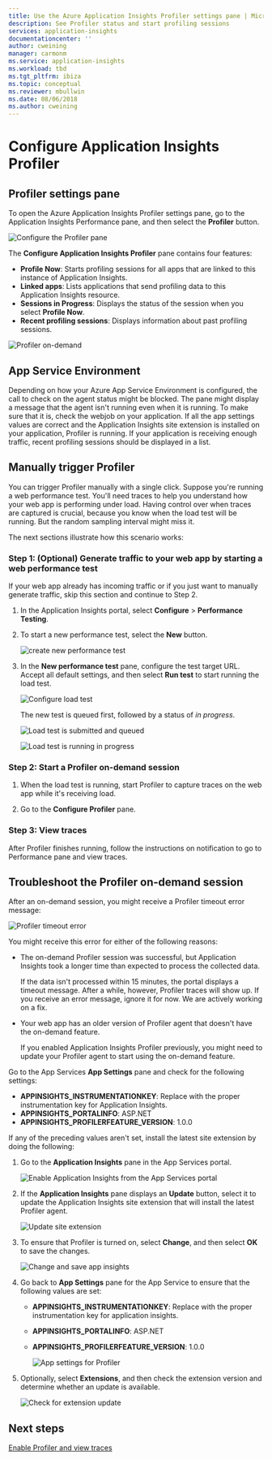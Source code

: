 ```yaml
---
title: Use the Azure Application Insights Profiler settings pane | Microsoft Docs
description: See Profiler status and start profiling sessions
services: application-insights
documentationcenter: ''
author: cweining
manager: carmonm
ms.service: application-insights
ms.workload: tbd
ms.tgt_pltfrm: ibiza
ms.topic: conceptual
ms.reviewer: mbullwin
ms.date: 08/06/2018
ms.author: cweining
---
```


# Configure Application Insights Profiler

## Profiler settings pane

To open the Azure Application Insights Profiler settings pane, go to the Application Insights Performance pane, and then select the **Profiler** button.

![Configure the Profiler pane][configure-profiler-entry]

The **Configure Application Insights Profiler** pane contains four features: 
* **Profile Now**: Starts profiling sessions for all apps that are linked to this instance of Application Insights.
* **Linked apps**: Lists applications that send profiling data to this Application Insights resource.
* **Sessions in Progress**: Displays the status of the session when you select **Profile Now**. 
* **Recent profiling sessions**: Displays information about past profiling sessions.

![Profiler on-demand][profiler-on-demand]

## App Service Environment
Depending on how your Azure App Service Environment is configured, the call to check on the agent status might be blocked. The pane might display a message that the agent isn't running even when it is running. To make sure that it is, check the webjob on your application. If all the app settings values are correct and the Application Insights site extension is installed on your application, Profiler is running. If your application is receiving enough traffic, recent profiling sessions should be displayed in a list.

## <a id="profileondemand"></a> Manually trigger Profiler

You can trigger Profiler manually with a single click. Suppose you're running a web performance test. You'll need traces to help you understand how your web app is performing under load. Having control over when traces are captured is crucial, because you know when the load test will be running. But the random sampling interval might miss it.

The next sections illustrate how this scenario works:

### Step 1: (Optional) Generate traffic to your web app by starting a web performance test

If your web app already has incoming traffic or if you just want to manually generate traffic, skip this section and continue to Step 2.

1. In the Application Insights portal, select **Configure** > **Performance Testing**. 

1. To start a new performance test, select the **New** button.

   ![create new performance test][create-performance-test]

1. In the **New performance test** pane, configure the test target URL. Accept all default settings, and then select **Run test** to start running the load test.

    ![Configure load test][configure-performance-test]

    The new test is queued first, followed by a status of *in progress*.

    ![Load test is submitted and queued][load-test-queued]

    ![Load test is running in progress][load-test-in-progress]

### Step 2: Start a Profiler on-demand session

1. When the load test is running, start Profiler to capture traces on the web app while it's receiving load.

1. Go to the **Configure Profiler** pane.


### Step 3: View traces

After Profiler finishes running, follow the instructions on notification to go to Performance pane and view traces.

## Troubleshoot the Profiler on-demand session

After an on-demand session, you might receive a Profiler timeout error message:

![Profiler timeout error][profiler-timeout]

You might receive this error for either of the following reasons:

* The on-demand Profiler session was successful, but Application Insights took a longer time than expected to process the collected data.  

  If the data isn't processed within 15 minutes, the portal displays a timeout message. After a while, however, Profiler traces will show up. If you receive an error message, ignore it for now. We are actively working on a fix.

* Your web app has an older version of Profiler agent that doesn't have the on-demand feature.  

  If you enabled Application Insights Profiler previously, you might need to update your Profiler agent to start using the on-demand feature.
  
Go to the App Services **App Settings** pane and check for the following settings:
* **APPINSIGHTS_INSTRUMENTATIONKEY**: Replace with the proper instrumentation key for Application Insights.
* **APPINSIGHTS_PORTALINFO**: ASP.NET
* **APPINSIGHTS_PROFILERFEATURE_VERSION**: 1.0.0

If any of the preceding values aren't set, install the latest site extension by doing the following:

1. Go to the **Application Insights** pane in the App Services portal.

    ![Enable Application Insights from the App Services portal][enable-app-insights]

1. If the **Application Insights** pane displays an **Update** button, select it to update the Application Insights site extension that will install the latest Profiler agent.

    ![Update site extension][update-site-extension]

1. To ensure that Profiler is turned on, select **Change**, and then select **OK** to save the changes.

    ![Change and save app insights][change-and-save-appinsights]

1. Go back to **App Settings** pane for the App Service to ensure that the following values are set:
   * **APPINSIGHTS_INSTRUMENTATIONKEY**: Replace with the proper instrumentation key for application insights.
   * **APPINSIGHTS_PORTALINFO**: ASP.NET 
   * **APPINSIGHTS_PROFILERFEATURE_VERSION**: 1.0.0

     ![App settings for Profiler][app-settings-for-profiler]

1. Optionally, select **Extensions**, and then check the extension version and determine whether an update is available.

    ![Check for extension update][check-for-extension-update]

## Next steps
[Enable Profiler and view traces](profiler-overview.md?toc=/azure/azure-monitor/toc.json)

[profiler-on-demand]: ./media/profiler-settings/Profiler-on-demand.png
[configure-profiler-entry]: ./media/profiler-settings/configure-profiler-entry.png
[create-performance-test]: ./media/profiler-settings/new-performance-test.png
[configure-performance-test]: ./media/profiler-settings/configure-performance-test.png
[load-test-queued]: ./media/profiler-settings/load-test-queued.png
[load-test-in-progress]: ./media/profiler-settings/load-test-inprogress.png
[enable-app-insights]: ./media/profiler-settings/enable-app-insights-blade-01.png
[update-site-extension]: ./media/profiler-settings/update-site-extension-01.png
[change-and-save-appinsights]: ./media/profiler-settings/change-and-save-appinsights-01.png
[app-settings-for-profiler]: ./media/profiler-settings/appsettings-for-profiler-01.png
[check-for-extension-update]: ./media/profiler-settings/check-extension-update-01.png
[profiler-timeout]: ./media/profiler-settings/profiler-timeout.png
